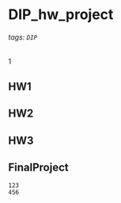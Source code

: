 # DIP_hw_project
###### tags: `DIP`
1

## HW1


## HW2


## HW3
    
    
## FinalProject   
    123
    456